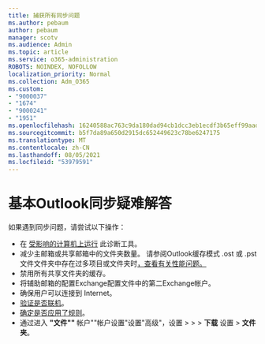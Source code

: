 ```yaml
---
title: 捕获所有同步问题
ms.author: pebaum
author: pebaum
manager: scotv
ms.audience: Admin
ms.topic: article
ms.service: o365-administration
ROBOTS: NOINDEX, NOFOLLOW
localization_priority: Normal
ms.collection: Adm_O365
ms.custom:
- "9000037"
- "1674"
- "9000241"
- "1951"
ms.openlocfilehash: 16240588ac763c9da180dad94cb1dcc3eb1ecdf3b65eff99aadf478331b91d59
ms.sourcegitcommit: b5f7da89a650d2915dc652449623c78be6247175
ms.translationtype: MT
ms.contentlocale: zh-CN
ms.lasthandoff: 08/05/2021
ms.locfileid: "53979591"
---
```

# <a name="basic-outlook-sync-troubleshooting"></a>基本Outlook同步疑难解答

如果遇到同步问题，请尝试以下操作：

- 在 [受影响的计算机上运行](https://aka.ms/sara-outlooksendreceive) 此诊断工具。
- 减少主邮箱或共享邮箱中的文件夹数量。 请参阅Outlook缓存模式 .ost 或 .pst 文件文件夹中存在过多项目或文件夹时[，查看有关性能问题。](https://support.microsoft.com/help/2768656/outlook-performance-issues-when-there-are-too-many-items-or-folders-in)
- 禁用所有共享文件夹的缓存。
- 将辅助邮箱的配置Exchange配置文件中的第二Exchange帐户。
- 确保用户可以连接到 Internet。 
- [验证是否联机](https://support.office.com/article/2460e4a8-16c7-47fc-b204-b1549275aac9)。
- [确定是否应用了规则](https://support.office.com/article/C24F5DEA-9465-4DF4-AD17-A50704D66C59)。
- 通过进入 **"文件""** 帐户""帐户设置"设置"高级"，设置  >    >    >  **下载** 设置  >  **文件夹**。
